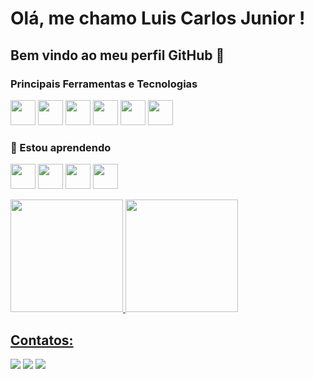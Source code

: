 # Olá, me chamo Luis Carlos Junior ! 
## Bem vindo ao meu perfil GitHub 👋
<!--
**juninmendeees/juninmendeees** is a ✨ _special_ ✨ repository because its `README.md` (this file) appears on your GitHub profile.

Here are some ideas to get you started:

- 🔭 I’m currently working on ...
- 🌱 I’m currently learning ...
- 👯 I’m looking to collaborate on ...
- 🤔 I’m looking for help with ...
- 💬 Ask me about ...
- 📫 How to reach me: ...
- 😄 Pronouns: ...
- ⚡ Fun fact: ...
-->

### Principais Ferramentas e Tecnologias
<img loading="lazy" src="https://cdn.jsdelivr.net/gh/devicons/devicon/icons/git/git-original.svg" width="40" height="40"/> <img loading="lazy" src="https://cdn.jsdelivr.net/gh/devicons/devicon@latest/icons/java/java-original-wordmark.svg" width="40" height="40" />  <img loading="lazy" src="https://cdn.jsdelivr.net/gh/devicons/devicon@latest/icons/json/json-original.svg" width="40" height="40" /> <img loading="lazy" src="https://cdn.jsdelivr.net/gh/devicons/devicon@latest/icons/selenium/selenium-original.svg" width="40" height="40" /> <img loading="lazy" src="https://cdn.jsdelivr.net/gh/devicons/devicon@latest/icons/amazonwebservices/amazonwebservices-original-wordmark.svg" width="40" height="40" /> 
            <img loading="lazy" src="https://cdn.jsdelivr.net/gh/devicons/devicon@latest/icons/spring/spring-original-wordmark.svg" width="40" height="40" />
          
          
               


### 🌱 Estou aprendendo 
<img loading="lazy" src="https://cdn.jsdelivr.net/gh/devicons/devicon/icons/java/java-original.svg" width="40" height="40"/> <img loading="lazy" src="https://cdn.jsdelivr.net/gh/devicons/devicon/icons/linux/linux-original.svg" width="40" height="40"/> <img loading="lazy" src="https://cdn.jsdelivr.net/gh/devicons/devicon@latest/icons/python/python-original-wordmark.svg" width="40" height="40"/> <img loading="lazy"  src="https://cdn.jsdelivr.net/gh/devicons/devicon@latest/icons/cypressio/cypressio-original-wordmark.svg" width="40" height="40"/>
                 


<div>
<a href="https://github.com/juninmendeees">
<img loading="lazy" height="180em" src="https://github-readme-stats.vercel.app/api/top-langs/?username=juninmendeees&layout=compact&langs_count=7&theme=dracula"/>
<img loading="lazy" height="180em" src="https://github-readme-stats.vercel.app/api?username=juninmendeees&show_icons=true&theme=dracula&include_all_commits=true&count_private=true"/>
</div>


## Contatos:
<div>

<a href="https://instagram.com/juninmendees" target="_blank"><img loading="lazy" src="https://img.shields.io/badge/-Instagram-%23E4405F?style=for-the-badge&logo=instagram&logoColor=white" target="_blank"></a>
<a href = "mailto:juniormendesjp@gmail.com"><img loading="lazy" src="https://img.shields.io/badge/Gmail-D14836?style=for-the-badge&logo=gmail&logoColor=white" target="_blank"></a>
<a href="https://www.linkedin.com/in/luis-cmaj" target="_blank"><img loading="lazy" src="https://img.shields.io/badge/-LinkedIn-%230077B5?style=for-the-badge&logo=linkedin&logoColor=white" target="_blank"></a>   
</div>
